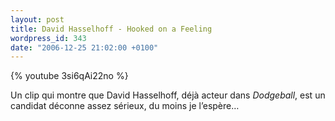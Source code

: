```yaml
---
layout: post
title: David Hasselhoff - Hooked on a Feeling
wordpress_id: 343
date: "2006-12-25 21:02:00 +0100"
---
```


{% youtube 3si6qAi22no %}

Un clip qui montre que David Hasselhoff, déjà acteur dans _Dodgeball_, est un
candidat déconne assez sérieux, du moins je l’espère…
